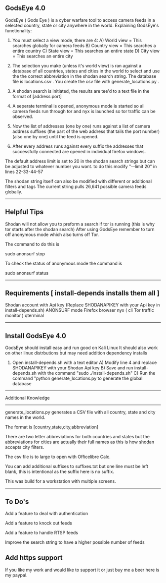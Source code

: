 GodsEye 4.0
------------------

GodsEye ( Gods Eye ) is a cyber warfare tool to access camera feeds in a selected country, state or city anywhere in the world.
Explaining GodsEye's functionality:

1) You must select a view mode, there are 4:
  A) World view = This searches globally for camera feeds
  B) Country view = This searches a entire country
  C) State view = This searches an entire state
  D) City view = This searches an entire city
  
2) The selection you make (unless it's world view) is ran against a database of all countries, states and cities in the world to 
select and use the the correct abbreviation in the shodan search string. The database file is locations.csv . You create the csv
file with generate_locations.py . 

3) A shodan search is initiated, the results are tee'd to a text file in the format of [address:port]

4) A seperate terminal is opened, anonymous mode is started so all camera feeds run through tor
and nyx is launched so tor traffic can be observed.

5) Now the list of addresses (one by one) runs against a list of camera address suffixes 
(the part of the web address that tails the port number) (also one by one) until the feed is opened.

6) After every address runs against every suffix the addresses that successfully connected are opened 
in individual firefox windows.

The default address limit is set to 20 in the shodan search strings but can be adjusted to whatever number you want.
to do this modify "--limit 20" in lines 22-33-44-57

The shodan string itself can also be modified with different or additional filters and tags
The current string pulls 26,641 possible camera feeds globally.

-----------------------------------
Helpful Tips
-------------------------------------
Shodan will not allow you to preform a search if tor is running (this is why tor starts after the shodan search)
After using GodsEye remember to turn off anonymous mode which also turns off Tor. 

The command to do this is

sudo anonsurf stop

To check the status of anonymous mode the command is

sudo anonsurf status

---------------------------------------------------
Requirements [ install-depends installs them all ]
----------------------------------------------------
Shodan account with Api key (Replace SHODANAPIKEY with your Api key in install-depends.sh) 
ANONSURF mode
Firefox browser 
nyx ( cli Tor traffic monitor )
qterminal

---------------------------------------------------
Install GodsEye 4.0
---------------------------------------------------

GodsEye should install easy and run good on Kali Linux
It should also work on other linux distrbutions but may need addition dependency installs

1) Open install-depends.sh with a text editor
  A) Modify line 4 and replace SHODANAPIKEY with your Shodan Api key
  B) Save and run install-depends.sh with the command "sudo ./install-depends.sh"
  C) Run the command "python generate_locations.py to generate the global database

--------------------------------------------------------
Additional Knowledge
_______________________________________________________

generate_locations.py generates a CSV file with all country, state and city names in the world.

The format is [country,state,city,abbreviation]

There are two letter abbreviations for both countries and states but the abbreviations for 
cities are actually their full names as this is how shodan accepts city filters. 

The csv file is to large to open with Officelibre Calc. 

You can add additional suffixes to suffixes.txt but one line must be left blank, this is intentional as the suffix here is no suffix.

This was build for a workstation with multiple screens.

---------------------------------------------------------
To Do's
---------------------------------------------------------
Add a feature to deal with authentication

Add a feature to knock out feeds

Add a feature to handle RTSP feeds

Improve the search string to have a higher possible number of feeds

Add https support
----------------------------------------------------------------

If you like my work and would like to support it or just buy me a beer here is my paypal.
















